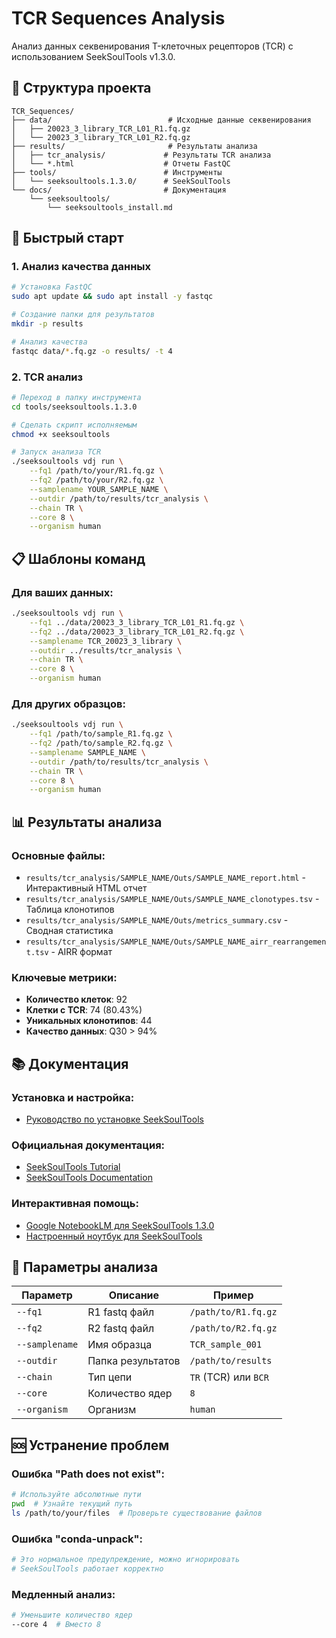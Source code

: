 # TCR Sequences Analysis

Анализ данных секвенирования T-клеточных рецепторов (TCR) с использованием SeekSoulTools v1.3.0.

## 📁 Структура проекта

```
TCR_Sequences/
├── data/                          # Исходные данные секвенирования
│   ├── 20023_3_library_TCR_L01_R1.fq.gz
│   └── 20023_3_library_TCR_L01_R2.fq.gz
├── results/                       # Результаты анализа
│   ├── tcr_analysis/             # Результаты TCR анализа
│   └── *.html                    # Отчеты FastQC
├── tools/                        # Инструменты
│   └── seeksoultools.1.3.0/      # SeekSoulTools
└── docs/                         # Документация
    └── seeksoultools/
        └── seeksoultools_install.md
```

## 🚀 Быстрый старт

### 1. Анализ качества данных
```bash
# Установка FastQC
sudo apt update && sudo apt install -y fastqc

# Создание папки для результатов
mkdir -p results

# Анализ качества
fastqc data/*.fq.gz -o results/ -t 4
```

### 2. TCR анализ
```bash
# Переход в папку инструмента
cd tools/seeksoultools.1.3.0

# Сделать скрипт исполняемым
chmod +x seeksoultools

# Запуск анализа TCR
./seeksoultools vdj run \
    --fq1 /path/to/your/R1.fq.gz \
    --fq2 /path/to/your/R2.fq.gz \
    --samplename YOUR_SAMPLE_NAME \
    --outdir /path/to/results/tcr_analysis \
    --chain TR \
    --core 8 \
    --organism human
```

## 📋 Шаблоны команд

### Для ваших данных:
```bash
./seeksoultools vdj run \
    --fq1 ../data/20023_3_library_TCR_L01_R1.fq.gz \
    --fq2 ../data/20023_3_library_TCR_L01_R2.fq.gz \
    --samplename TCR_20023_3_library \
    --outdir ../results/tcr_analysis \
    --chain TR \
    --core 8 \
    --organism human
```

### Для других образцов:
```bash
./seeksoultools vdj run \
    --fq1 /path/to/sample_R1.fq.gz \
    --fq2 /path/to/sample_R2.fq.gz \
    --samplename SAMPLE_NAME \
    --outdir /path/to/results/tcr_analysis \
    --chain TR \
    --core 8 \
    --organism human
```

## 📊 Результаты анализа

### Основные файлы:
- `results/tcr_analysis/SAMPLE_NAME/Outs/SAMPLE_NAME_report.html` - Интерактивный HTML отчет
- `results/tcr_analysis/SAMPLE_NAME/Outs/SAMPLE_NAME_clonotypes.tsv` - Таблица клонотипов
- `results/tcr_analysis/SAMPLE_NAME/Outs/metrics_summary.csv` - Сводная статистика
- `results/tcr_analysis/SAMPLE_NAME/Outs/SAMPLE_NAME_airr_rearrangement.tsv` - AIRR формат

### Ключевые метрики:
- **Количество клеток**: 92
- **Клетки с TCR**: 74 (80.43%)
- **Уникальных клонотипов**: 44
- **Качество данных**: Q30 > 94%

## 📚 Документация

### Установка и настройка:
- [Руководство по установке SeekSoulTools](docs/seeksoultools/seeksoultools_install.md)

### Официальная документация:
- [SeekSoulTools Tutorial](http://seeksoul.seekgene.com/en/v1.3.0/2.tutorial.html)
- [SeekSoulTools Documentation](http://seeksoul.seekgene.com/en/v1.3.0/)

### Интерактивная помощь:
- [Google NotebookLM для SeekSoulTools 1.3.0](https://notebooklm.google.com/)
- [Настроенный ноутбук для SeekSoulTools](https://clck.ru/3NerJ8)

## 🔧 Параметры анализа

| Параметр | Описание | Пример |
|----------|----------|---------|
| `--fq1` | R1 fastq файл | `/path/to/R1.fq.gz` |
| `--fq2` | R2 fastq файл | `/path/to/R2.fq.gz` |
| `--samplename` | Имя образца | `TCR_sample_001` |
| `--outdir` | Папка результатов | `/path/to/results` |
| `--chain` | Тип цепи | `TR` (TCR) или `BCR` |
| `--core` | Количество ядер | `8` |
| `--organism` | Организм | `human` |


## 🆘 Устранение проблем

### Ошибка "Path does not exist":
```bash
# Используйте абсолютные пути
pwd  # Узнайте текущий путь
ls /path/to/your/files  # Проверьте существование файлов
```

### Ошибка "conda-unpack":
```bash
# Это нормальное предупреждение, можно игнорировать
# SeekSoulTools работает корректно
```

### Медленный анализ:
```bash
# Уменьшите количество ядер
--core 4  # Вместо 8
```
